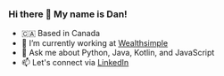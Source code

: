 ### Hi there 👋 My name is Dan!

- 🇨🇦 Based in Canada
- 🔭 I’m currently working at [Wealthsimple](https://wwww.wealthsimple.com)
- 💬 Ask me about Python, Java, Kotlin, and JavaScript
- 📫 Let's connect via [LinkedIn](https://www.linkedin.com/in/dan-guterman/)

<!--
**Guteran/Guteran** is a ✨ _special_ ✨ repository because its `README.md` (this file) appears on your GitHub profile.

Here are some ideas to get you started:

-->
